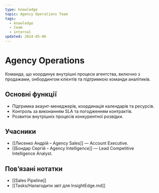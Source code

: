 ```yaml
---
type: knowledge
topic: Agency Operations Team
tags:
  - knowledge
  - team
  - internal
updated: 2024-05-06
---
```


# Agency Operations

Команда, що координує внутрішні процеси агентства, включно з продажами, онбордингом клієнтів та підтримкою команди аналітиків.

## Основні функції
- Підтримка акаунт-менеджерів, координація календарів та ресурсів.
- Контроль за виконанням SLA та погодженням контрактів.
- Розвиток внутрішніх процесів конкурентної розвідки.

## Учасники
- [[Лисенко Андрій – Agency Sales]] — Account Executive.
- [[Бондар Сергій – Agency Intelligence]] — Lead Competitive Intelligence Analyst.

## Повʼязані нотатки
- [[Sales Pipeline]]
- [[Tasks/Налагодити звіт для InsightEdge.md]]
